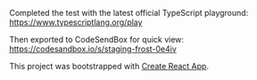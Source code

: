 Completed the test with the latest official TypeScript playground:
https://www.typescriptlang.org/play

Then exported to CodeSendBox for quick view:
https://codesandbox.io/s/staging-frost-0e4iv

This project was bootstrapped with [Create React App](https://github.com/facebookincubator/create-react-app).